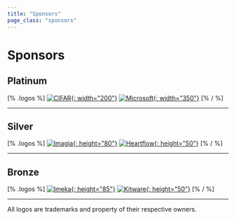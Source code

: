 ```yaml
---
title: "Sponsors"
page_class: "sponsors"
---
```


# Sponsors

## <span class="platinum">Platinum</span>

[% .logos %]
[![CIFAR](/sponsors/cifar.png){: width="200"}](https://www.cifar.ca/)
[![Microsoft](/sponsors/microsoft.png){: width="350"}](https://www.microsoft.com/)
[% / %]

---

## <span class="silver">Silver</span>
[% .logos %]
[![Imagia](/sponsors/imagia.png){: height="80"}](https://www.imagia.com/)
[![Heartflow](/sponsors/heartflow.png){: height="50"}](https://www.heartflow.com/)
[% / %]

---

## <span class="bronze">Bronze</span>
[% .logos %]
[![Imeka](/sponsors/imeka.png){: height="85"}](https://www.imeka.ca/)
[![Kitware](/sponsors/kitware.png){: height="50"}](https://www.kitware.com/)
[% / %]

---

<p class="small">
    All logos are trademarks and property of their respective owners.
</p>
